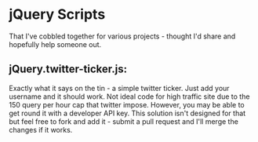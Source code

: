 # jQuery Scripts 
That I've cobbled together for various projects - thought I'd share and hopefully help someone out.

## jQuery.twitter-ticker.js:
Exactly what it says on the tin - a simple twitter ticker. Just add your username and it should work. Not ideal code for high traffic site due to the 150 query per hour cap that twitter impose. However, you may be able to get round it with a developer API key. This solution isn't designed for that but feel free to fork and add it - submit a pull request and I'll merge the changes if it works.
 
